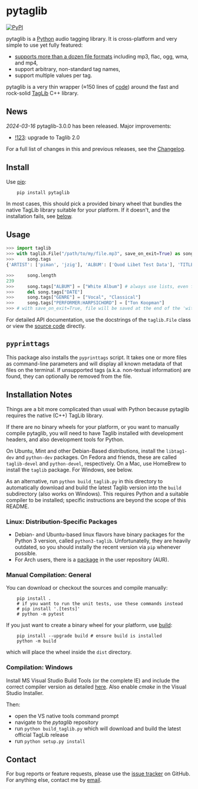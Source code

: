 # **pytaglib**

[![PyPI](https://img.shields.io/pypi/v/pytaglib.svg)](https://pypi.org/project/pytaglib/)

pytaglib is a [Python](https://www.python.org) audio tagging library. It is cross-platform and very simple to use yet fully featured:

- [supports more than a dozen file formats](https://taglib.org/) including mp3, flac, ogg, wma, and mp4,
- support arbitrary, non-standard tag names,
- support multiple values per tag.

pytaglib is a very thin wrapper (≈150 lines of [code](src/taglib.pyx)) around the fast and rock-solid [TagLib](https://taglib.org/) C++ library.

## News

_2024-03-16_ pytaglib-3.0.0 has been released. Major improvements:

- [!123](https://github.com/supermihi/pytaglib/pull/123): upgrade to Taglib 2.0

For a full list of changes in this and previous releases, see the [Changelog](CHANGELOG.md).

## Install

Use [pip](https://pip.pypa.io/en/stable/):

        pip install pytaglib

In most cases, this should pick a provided binary wheel that bundles the native TagLib library suitable for your platform. If it doesn't, and the
installation fails, see [below](#installation-notes).

## Usage

```python
>>> import taglib
>>> with taglib.File("/path/to/my/file.mp3", save_on_exit=True) as song:
>>>     song.tags
{'ARTIST': ['piman', 'jzig'], 'ALBUM': ['Quod Libet Test Data'], 'TITLE': ['Silence'], 'GENRE': ['Silence'], 'TRACKNUMBER': ['02/10'], 'DATE': ['2004']}

>>>     song.length
239
>>>     song.tags["ALBUM"] = ["White Album"] # always use lists, even for single values
>>>     del song.tags["DATE"]
>>>     song.tags["GENRE"] = ["Vocal", "Classical"]
>>>     song.tags["PERFORMER:HARPSICHORD"] = ["Ton Koopman"]
>>> # with save_on_exit=True, file will be saved at the end of the 'with' block
```

For detailed API documentation, use the docstrings of the `taglib.File` class or view the [source code](src/taglib.pyx) directly.

## `pyprinttags`

This package also installs the `pyprinttags` script. It takes one or more files as
command-line parameters and will display all known metadata of that files on the terminal.
If unsupported tags (a.k.a. non-textual information) are found, they can optionally be removed
from the file.

## Installation Notes

Things are a bit more complicated than usual with Python because pytaglib requires the native (C++) TagLib library.

If there are no binary wheels for your platform, or you want to manually
compile pytaglib, you will need to have Taglib installed with development headers,
and also development tools for Python.

On Ubuntu, Mint and other Debian-Based distributions, install
the `libtag1-dev` and `python-dev` packages. On Fedora and friends, these are called `taglib-devel` and `python-devel`, respectively. On a Mac, use HomeBrew to install the `taglib` package. For Windows, see below.

As an alternative, run `python build_taglib.py` in this directory to
automatically download and build the latest Taglib version into the `build` subdirectory (also works on Windows). This requires Python and a
suitable compiler to be installed; specific instructions are beyond the
scope of this README.

### Linux: Distribution-Specific Packages

- Debian- and Ubuntu-based linux flavors have binary packages for the Python 3 version, called `python3-taglib`. Unfortunatelly, they are heavily outdated, so you should instally the recent version via `pip` whenever possible.
- For Arch users, there is a [package](https://aur.archlinux.org/packages/python-pytaglib/) in the user repository (AUR).

### Manual Compilation: General

You can download or checkout the sources and compile manually:

        pip install .
        # if you want to run the unit tests, use these commands instead
        # pip install '.[tests]'
        # python -m pytest

If you just want to create a binary wheel for your platform, use [build](https://github.com/pypa/build):

        pip install --upgrade build # ensure build is installed
        python -m build

which will place the wheel inside the `dist` directory.

### Compilation: Windows

Install MS Visual Studio Build Tools (or the complete IE) and include the correct compiler version as detailed [here](https://wiki.python.org/moin/WindowsCompilers). Also enable _cmake_ in the Visual Studio Installer.

Then:

- open the VS native tools command prompt
- navigate to the _pytaglib_ repository
- run `python build_taglib.py` which will download and build the latest official TagLib release
- run `python setup.py install`

## Contact

For bug reports or feature requests, please use the
[issue tracker](https://github.com/supermihi/pytaglib/issues) on GitHub. For anything else, contact
me by [email](mailto:michaelhelmling@posteo.de).
